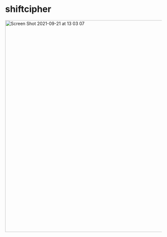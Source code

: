 # shiftcipher
<img width="682" alt="Screen Shot 2021-09-21 at 13 03 07" src="https://user-images.githubusercontent.com/74611449/134119898-e2a4e155-fc0d-4a53-a42b-c2a3db85bb10.png">
